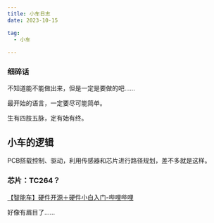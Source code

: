 ```yaml
---
title: 小车日志
date: 2023-10-15

tag:
  - 小车
  
---
```

### 细碎话
不知道能不能做出来，但是一定是要做的吧……

最开始的语言，一定要尽可能简单。

生有四肢五脉，定有始有终。

## 小车的逻辑

PCB搭载控制、驱动，利用传感器和芯片进行路径规划，差不多就是这样。

### 芯片：TC264？
[【智能车】硬件开源＋硬件小白入门-哔哩哔哩](https://b23.tv/7TTrdR2)

好像有眉目了……

